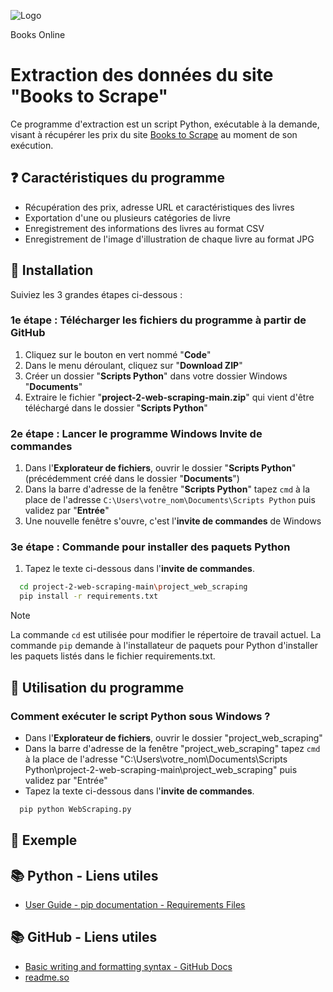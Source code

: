 
![Logo](https://user.oc-static.com/upload/2020/09/22/1600779540759_Online%20bookstore-01.png)

Books Online

# Extraction des données du site "Books to Scrape"

Ce programme d'extraction est un script Python, exécutable à la demande, visant à récupérer les prix du site [Books to Scrape](http://books.toscrape.com/) au moment de son exécution.

## ❓ Caractéristiques du programme

- Récupération des prix, adresse URL et caractéristiques des livres
- Exportation d'une ou plusieurs catégories de livre
- Enregistrement des informations des livres au format CSV
- Enregistrement de l'image d'illustration de chaque livre au format JPG

## 🤔 Installation

Suiviez les 3 grandes étapes ci-dessous :

### 1e étape : Télécharger les fichiers du programme à partir de GitHub

1. Cliquez sur le bouton en vert nommé "__Code__"
2. Dans le menu déroulant, cliquez sur "__Download ZIP__"
3. Créer un dossier "__Scripts Python__" dans votre dossier Windows "__Documents__"
4. Extraire le fichier "__project-2-web-scraping-main.zip__" qui vient d'être téléchargé dans le dossier "__Scripts Python__"

### 2e étape : Lancer le programme Windows __Invite de commandes__

1. Dans l'__Explorateur de fichiers__, ouvrir le dossier "__Scripts Python__" (précédemment créé dans le dossier "__Documents__")
2. Dans la barre d'adresse de la fenêtre "__Scripts Python__" tapez `cmd` à la place de l'adresse `C:\Users\votre_nom\Documents\Scripts Python` puis validez par "__Entrée__"
3. Une nouvelle fenêtre s'ouvre, c'est l'__invite de commandes__ de Windows
 
### 3e étape : Commande pour installer des paquets Python

1. Tapez le texte ci-dessous dans l'__invite de commandes__.

```bash
  cd project-2-web-scraping-main\project_web_scraping
  pip install -r requirements.txt
```

>[!NOTE]
>La commande `cd` est utilisée pour modifier le répertoire de travail actuel.
>La commande `pip` demande à l'installateur de paquets pour Python d'installer les paquets listés dans le fichier requirements.txt.

## 📖 Utilisation du programme

### Comment exécuter le script Python sous Windows ?

- Dans l'__Explorateur de fichiers__, ouvrir le dossier "project_web_scraping"
- Dans la barre d'adresse de la fenêtre "project_web_scraping" tapez `cmd` à la place de l'adresse "C:\Users\votre_nom\Documents\Scripts Python\project-2-web-scraping-main\project_web_scraping" puis validez par "Entrée"
- Tapez la texte ci-dessous dans l'__invite de commandes__.

```bash
  pip python WebScraping.py
```

## 🧐 Exemple

## 📚 Python - Liens utiles

 - [User Guide - pip documentation - Requirements Files](https://pip.pypa.io/en/stable/user_guide/#requirements-files)

## 📚 GitHub - Liens utiles

 - [Basic writing and formatting syntax - GitHub Docs](https://docs.github.com/en/get-started/writing-on-github/getting-started-with-writing-and-formatting-on-github/basic-writing-and-formatting-syntax#footnotes)
 - [readme.so](https://readme.so/fr)